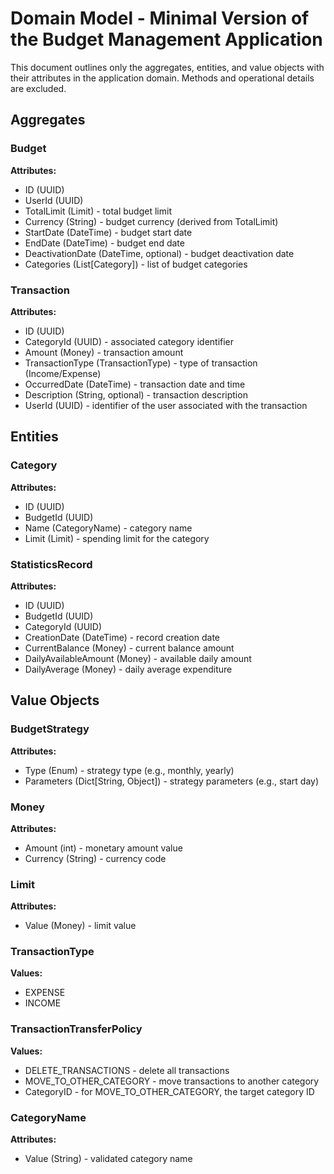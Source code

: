 # Domain Model - Minimal Version of the Budget Management Application

This document outlines only the aggregates, entities, and value objects with their attributes in the application domain. Methods and operational details are excluded.

## Aggregates

### Budget

**Attributes:**
- ID (UUID)
- UserId (UUID)
- TotalLimit (Limit) - total budget limit
- Currency (String) - budget currency (derived from TotalLimit)
- StartDate (DateTime) - budget start date
- EndDate (DateTime) - budget end date
- DeactivationDate (DateTime, optional) - budget deactivation date
- Categories (List[Category]) - list of budget categories

### Transaction

**Attributes:**
- ID (UUID)
- CategoryId (UUID) - associated category identifier
- Amount (Money) - transaction amount
- TransactionType (TransactionType) - type of transaction (Income/Expense)
- OccurredDate (DateTime) - transaction date and time
- Description (String, optional) - transaction description
- UserId (UUID) - identifier of the user associated with the transaction

## Entities

### Category

**Attributes:**
- ID (UUID)
- BudgetId (UUID)
- Name (CategoryName) - category name
- Limit (Limit) - spending limit for the category

### StatisticsRecord

**Attributes:**
- ID (UUID)
- BudgetId (UUID)
- CategoryId (UUID)
- CreationDate (DateTime) - record creation date
- CurrentBalance (Money) - current balance amount
- DailyAvailableAmount (Money) - available daily amount
- DailyAverage (Money) - daily average expenditure

## Value Objects

### BudgetStrategy

**Attributes:**
- Type (Enum) - strategy type (e.g., monthly, yearly)
- Parameters (Dict[String, Object]) - strategy parameters (e.g., start day)

### Money

**Attributes:**
- Amount (int) - monetary amount value
- Currency (String) - currency code

### Limit

**Attributes:**
- Value (Money) - limit value

### TransactionType

**Values:**
- EXPENSE
- INCOME

### TransactionTransferPolicy

**Values:**
- DELETE_TRANSACTIONS - delete all transactions
- MOVE_TO_OTHER_CATEGORY - move transactions to another category
- CategoryID - for MOVE_TO_OTHER_CATEGORY, the target category ID

### CategoryName

**Attributes:**
- Value (String) - validated category name
